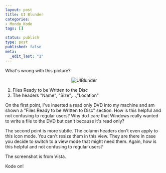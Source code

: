 ```yaml
--- 
layout: post
title: UI Blunder
categories: 
- Mondo Kode
tags: []

status: publish
type: post
published: false
meta: 
  _edit_last: "1"
---
```

What's wrong with this picture?

<center><img class="aligncenter  wp-image-762" title="UIBlunder" src="http://www.preenandprune.com/cocoamondo/wp-content/uploads/2009/11/UIBlunder.png" alt="UIBlunder" /></center>
<ol>
	<li>Files Ready to be Written to the Disc</li>
	<li>The headers "Name", "Size",...,"Location"</li>
</ol>
On the first point, I've inserted a read only DVD into my machine and am shown a "Files Ready to be Written to Disc" section. How is this helpful and not confusing to regular users? Why do I care that Windows really wanted to write a file to the DVD but can't because it's read only?

The second point is more subtle. The column headers don't even apply to this icon mode. You can't resize them in this view. They are there in case you decide to switch to a view mode that might need them. Again, how is this helpful and not confusing to regular users?

The screenshot is from Vista.

Kode on!
